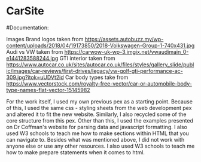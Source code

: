 # CarSite
#Documentation:

Images
Brand logos taken from https://assets.autobuzz.my/wp-content/uploads/2018/04/19173850/2018-Volkswagen-Group-1-740x431.jpg
Audi vs VW taken from https://carwow-uk-wp-3.imgix.net/vwaudimain_0-e1441283588244.jpg
GTI interior taken from https://www.autocar.co.uk/sites/autocar.co.uk/files/styles/gallery_slide/public/images/car-reviews/first-drives/legacy/vw-golf-gti-performance-ac-309.jpg?itok=uUDVt2id
Car body types take from https://www.vectorstock.com/royalty-free-vector/car-or-automobile-body-type-names-flat-vector-15145982

For the work itself, I used my own previous pex as a starting point. Because of this, I used the same css - styling sheets from the web development pex and altered it 
to fit the new website. Similarly, I also recycled some of the core structure from this pex. Other than this, I used the examples presented on Dr Coffman's website for
parsing data and javascript formatting. I also used W3 schools to teach me how to make sections within HTML that you can navigate to. Besides what was mentioned above,
I did not work with anyone else or use any other resources. I also used W3 schools to teach me how to make prepare statements when it comes to html. 

